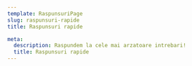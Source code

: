 ```yaml
---
template: RaspunsuriPage
slug: raspunsuri-rapide 
title: Raspunsuri rapide

meta:
  description: Raspundem la cele mai arzatoare intrebari!
  title: Raspunsuri rapide
---
```


<!-- slug: raspunsuri-rapide  
it always must be without '' or // -->